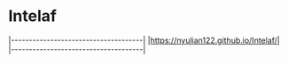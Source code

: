 # Intelaf
|-------------------------------------|
|https://nyulian122.github.io/Intelaf/|
|-------------------------------------|
